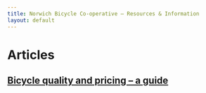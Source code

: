 ```yaml
---
title: Norwich Bicycle Co-operative – Resources & Information
layout: default
---
```


# Articles

## [Bicycle quality and pricing – a guide](/resources-information/quality-pricing-guide/)
